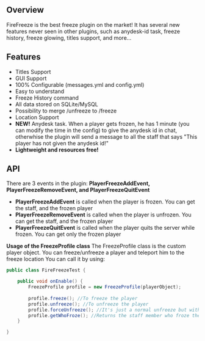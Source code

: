 Overview
--------
FireFreeze is the best freeze plugin on the market! It has several new features never seen in other plugins, such as anydesk-id task, freeze history, freeze glowing, titles support, and more...

Features
--------
 *   Titles Support
 *   GUI Support
 *   100% Configurable (messages.yml and config.yml)
 *   Easy to understand
 *   Freeze History command
 *   All data stored on SQLite/MySQL
 *   Possibility to merge /unfreeze to /freeze
 *   Location Support
 *   **NEW!** Anydesk task. When a player gets frozen, he has 1 minute (you can modify the time in the config) to give the anydesk id in chat, otherwhise the plugin will send a message to all the staff that says "This player has not given the anydesk id!"
 *   **Lightweight and resources free!**

API
--------
There are 3 events in the plugin: **PlayerFreezeAddEvent, PlayerFreezeRemoveEvent, and PlayerFreezeQuitEvent**
 *   **PlayerFreezeAddEvent** is called when the player is frozen. You can get the staff, and the frozen player
 *   **PlayerFreezeRemoveEvent** is called when the player is unfrozen. You can get the staff, and the frozen player
 *   **PlayerFreezeQuitEvent** is called when the player quits the server while frozen. You can get only the frozen player

**Usage of the FreezeProfile class**
The FreezeProfile class is the custom player object. You can freeze/unfreeze a player and teleport him to the freeze location
You can call it by using:
```java
public class FireFreezeTest {

    public void onEnable() {
        FreezeProfile profile = new FreezeProfile(playerObject);
    
        profile.freeze(); //To freeze the player
        profile.unfreeze(); //To unfreeze the player
        profile.forceUnfreeze(); //It's just a normal unfreeze but with the EntryType set to FORCED
        profile.getWhoFroze(); //Returns the staff member who froze the player
    }

}
```
